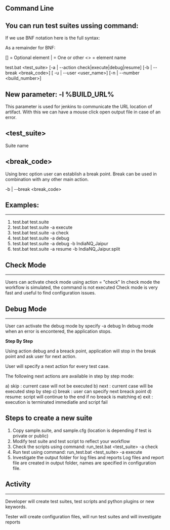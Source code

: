 ## Command Line

You can run test suites ussing command:
-----------------------------------------
If we use BNF notation here is the full syntax:

As a remainder for BNF:

[] = Optional element
|  = One or other
\<> = element name

test.bat \<test_suite> [-a | --action check|execute|debug|resume] [-b | --break \<break_code>] [ -u | --user \<user_name>]  [-n | --number \<build_number>]


New parameter: -l %BUILD_URL%
---------------------------------------------------------------------------------------------
This parameter is used for jenkins to communicate the URL location of artifact. With this we can have a mouse click open output file in case of an error.

<test_suite>
---------------------------------------------------------------------------------------------
Suite name 

<break_code>
---------------------------------------------------------------------------------------------
Using brec option user can establish a break point. 
Break can be used in combination with any other main action.

-b | --break <break_code>

## Examples:
---------------------------------------------------------------------------------------------
1) test.bat test.suite
2) test.bat test.suite -a execute
3) test.bat test.suite -a check
4) test.bat test.suite -a debug
5) test.bat test.suite -a debug  -b IndiaNQ_Jaipur
6) test.bat test.suite -a resume -b IndiaNQ_Jaipur.split

## Check Mode
---------------------------------------------------------------------------------------------
Users can activate check mode using action = "check"
In check mode the workflow is simulated, the command is not executed
Check mode is very fast and useful to find configuration issues.

## Debug Mode
---------------------------------------------------------------------------------------------
User can activate the debug mode by specify -a debug
In debug mode when an error is encontered, the application stops.
      
**Step By Step**

Using action debug and a breack point, application will stop 
in the break point and ask user for next action.

User will specify a next action for every test case.

The following next actions are available in step by step mode: 

a) skip  : current case will not be executed
b) next  : current case will be executed step by step
c) break : user can specify next breack point 
d) resume: script will continue to the end if no breack is matching
e) exit  : execution is terminated immediatle and script fail

Steps to create a new suite
---------------------------------------------------------------------------------------------
1. Copy sample.suite, and sample.cfg  (location is depending if test is private or public)
2. Modify test suite and test script to reflect your workflow
3. Check the scripts using command:
  run_test.bat <test_suite> -a check
4. Run test using command:
  run_test.bat <test_suite> -a execute
5. Investigate the output folder for log files and reports
Log files and report file are created in output folder, 
    names are specified in configuration file.     

## Activity
---------------------------------------------------------------------------------------------
Developer will create test suites, test scripts and python plugins or new keywords.

Tester will create configuration files, will run test suites and will investigate reports
